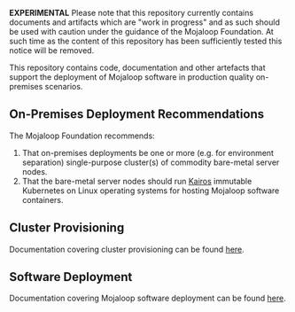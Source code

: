 **EXPERIMENTAL**
Please note that this repository currently contains documents and artifacts which are "work in progress" and as such should be used with caution under the guidance of the Mojaloop Foundation.
At such time as the content of this repository has been sufficiently tested this notice will be removed.


This repository contains code, documentation and other artefacts that support the deployment of Mojaloop software in production quality on-premises scenarios.

## On-Premises Deployment Recommendations

The Mojaloop Foundation recommends:
1. That on-premises deployments be one or more (e.g. for environment separation) single-purpose cluster(s) of commodity bare-metal server nodes.
2. That the bare-metal server nodes should run [Kairos](kairos.io) immutable Kubernetes on Linux operating systems for hosting Mojaloop software containers.


## Cluster Provisioning
Documentation covering cluster provisioning can be found [here](docs/Cluster%20Provisining.md).

## Software Deployment
Documentation covering Mojaloop software deployment can be found [here](docs/Software%20Deployment%20Recommendations.md).
